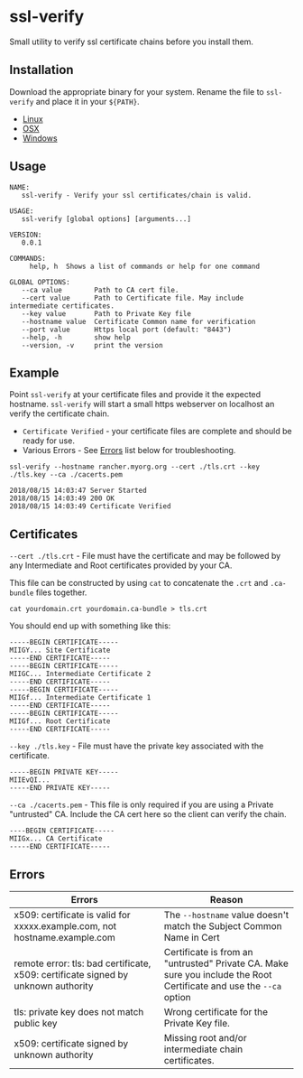 # ssl-verify

Small utility to verify ssl certificate chains before you install them.

## Installation

Download the appropriate binary for your system.  Rename the file to `ssl-verify` and place it in your `${PATH}`.

* [Linux](https://github.com/jgreat/ssl-verify/releases/download/0.0.1/ssl-verify.linux.amd64)
* [OSX](https://github.com/jgreat/ssl-verify/releases/download/0.0.1/ssl-verify.darwin.amd64)
* [Windows](https://github.com/jgreat/ssl-verify/releases/download/0.0.1/ssl-verify.exe)

## Usage

```shell
NAME:
   ssl-verify - Verify your ssl certificates/chain is valid.

USAGE:
   ssl-verify [global options] [arguments...]

VERSION:
   0.0.1

COMMANDS:
     help, h  Shows a list of commands or help for one command

GLOBAL OPTIONS:
   --ca value        Path to CA cert file.
   --cert value      Path to Certificate file. May include intermediate certificates.
   --key value       Path to Private Key file
   --hostname value  Certificate Common name for verification
   --port value      Https local port (default: "8443")
   --help, -h        show help
   --version, -v     print the version
```

## Example

Point `ssl-verify` at your certificate files and provide it the expected hostname. `ssl-verify` will start a small https webserver on localhost an verify the certificate chain.

* `Certificate Verified` - your certificate files are complete and should be ready for use.
* Various Errors - See [Errors](#errors) list below for troubleshooting.

```shell
ssl-verify --hostname rancher.myorg.org --cert ./tls.crt --key ./tls.key --ca ./cacerts.pem

2018/08/15 14:03:47 Server Started
2018/08/15 14:03:49 200 OK
2018/08/15 14:03:49 Certificate Verified
```

## Certificates

`--cert ./tls.crt` - File must have the certificate and may be followed by any Intermediate and Root certificates provided by your CA.

This file can be constructed by using `cat` to concatenate the `.crt` and `.ca-bundle` files together.

```shell
cat yourdomain.crt yourdomain.ca-bundle > tls.crt
```

You should end up with something like this:

```shell
-----BEGIN CERTIFICATE-----
MIIGY... Site Certificate
-----END CERTIFICATE-----
-----BEGIN CERTIFICATE-----
MIIGC... Intermediate Certificate 2
-----END CERTIFICATE-----
-----BEGIN CERTIFICATE-----
MIIGf... Intermediate Certificate 1
-----END CERTIFICATE-----
-----BEGIN CERTIFICATE-----
MIIGf... Root Certificate
-----END CERTIFICATE-----
```

`--key ./tls.key` - File must have the private key associated with the certificate.

```shell
-----BEGIN PRIVATE KEY-----
MIIEvQI...
-----END PRIVATE KEY-----
```

`--ca ./cacerts.pem` - This file is only required if you are using a Private "untrusted" CA. Include the CA cert here so the client can verify the chain.

```shell
----BEGIN CERTIFICATE-----
MIIGx... CA Certificate
-----END CERTIFICATE-----
```

## Errors

| Errors | Reason |
| --- | --- |
| x509: certificate is valid for xxxxx.example.com, not hostname.example.com | The `--hostname` value doesn't match the Subject Common Name in Cert |
| remote error: tls: bad certificate, x509: certificate signed by unknown authority | Certificate is from an "untrusted" Private CA. Make sure you include the Root Certificate and use the `--ca` option |
| tls: private key does not match public key | Wrong certificate for the Private Key file. |
| x509: certificate signed by unknown authority | Missing root and/or intermediate chain certificates. |